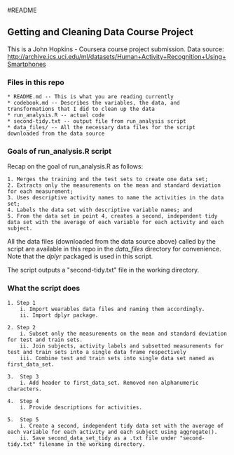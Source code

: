#README


## Getting and Cleaning Data Course Project

This is a John Hopkins - Coursera course project submission. Data source: http://archive.ics.uci.edu/ml/datasets/Human+Activity+Recognition+Using+Smartphones 


### Files in this repo

    * README.md -- This is what you are reading currently
    * codebook.md -- Describes the variables, the data, and transformations that I did to clean up the data
    * run_analysis.R -- actual code
    * second-tidy.txt -- output file from run_analysis script
    * data_files/ -- All the necessary data files for the script downloaded from the data source


### Goals of run_analysis.R script

Recap on the goal of run_analysis.R as follows:

    1. Merges the training and the test sets to create one data set;
    2. Extracts only the measurements on the mean and standard deviation for each measurement;
    3. Uses descriptive activity names to name the activities in the data set;
    4. Labels the data set with descriptive variable names; and
    5. From the data set in point 4, creates a second, independent tidy data set with the average of each variable for each activity and each subject.

All the data files (downloaded from the data source above) called by the script are available in this repo in the *data_files* directory for convenience. Note that the *dplyr* packaged is used in this script.

The script outputs a "second-tidy.txt" file in the working directory.


### What the script does

    1. Step 1
        i. Import wearables data files and naming them accordingly.
        ii. Import dplyr package.
        
    2. Step 2
        i. Subset only the measurements on the mean and standard deviation for test and train sets.
        ii. Join subjects, activity labels and subsetted measurements for test and train sets into a single data frame respectively
        iii. Combine test and train sets into single data set named as first_data_set.
        
    3.  Step 3
        i. Add header to first_data_set. Removed non alphanumeric characters.
        
    4.  Step 4
        i. Provide descriptions for activities.
        
    5.  Step 5
        i. Create a second, independent tidy data set with the average of each variable for each activity and each subject using aggregate().
        ii. Save second_data_set_tidy as a .txt file under "second-tidy.txt" filename in the working directory.

